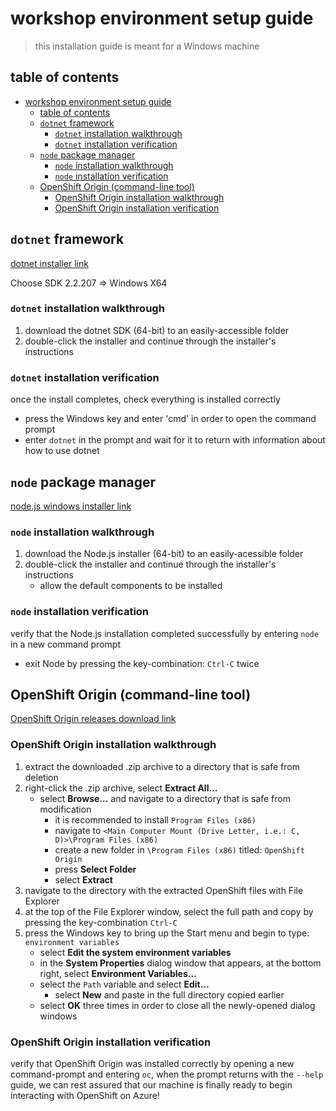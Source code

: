# workshop environment setup guide

> this installation guide is meant for a Windows machine

## table of contents

- [workshop environment setup guide](#workshop-environment-setup-guide)
  - [table of contents](#table-of-contents)
  - [```dotnet``` framework](#dotnet-framework)
    - [```dotnet``` installation walkthrough](#dotnet-installation-walkthrough)
    - [```dotnet``` installation verification](#dotnet-installation-verification)
  - [```node``` package manager](#node-package-manager)
    - [```node``` installation walkthrough](#node-installation-walkthrough)
    - [```node``` installation verification](#node-installation-verification)
  - [OpenShift Origin (command-line tool)](#OpenShift-Origin-command-line-tool)
    - [OpenShift Origin installation walkthrough](#OpenShift-Origin-installation-walkthrough)
    - [OpenShift Origin installation verification](#OpenShift-Origin-installation-verification)

## ```dotnet``` framework

[dotnet installer link](https://dotnet.microsoft.com/download/dotnet-core/2.2)

Choose SDK 2.2.207 => Windows X64

### ```dotnet``` installation walkthrough

1. download the dotnet SDK (64-bit) to an easily-accessible folder
2. double-click the installer and continue through the installer's instructions

### ```dotnet``` installation verification

once the install completes, check everything is installed correctly
   * press the Windows key and enter 'cmd' in order to open the command prompt
   * enter ```dotnet``` in the prompt and wait for it to return with information about how to use dotnet 

## ```node``` package manager

[node.js windows installer link](https://nodejs.org/en/download/)

### ```node``` installation walkthrough

1. download the Node.js installer (64-bit) to an easily-acessible folder
2. double-click the installer and continue through the installer's instructions
    * allow the default components to be installed
   
### ```node``` installation verification

verify that the Node.js installation completed successfully by entering ```node``` in a new command prompt
   * exit Node by pressing the key-combination: ```Ctrl-C``` twice

## OpenShift Origin (command-line tool)

[OpenShift Origin releases download link](https://github.com/openshift/origin/releases/download/v3.11.0/openshift-origin-client-tools-v3.11.0-0cbc58b-windows.zip)

### OpenShift Origin installation walkthrough

1. extract the downloaded .zip archive to a directory that is safe from deletion
2. right-click the .zip archive, select **Extract All...**
   * select **Browse...** and navigate to a directory that is safe from modification
     * it is recommended to install ```Program Files (x86)```
     * navigate to ```<Main Computer Mount (Drive Letter, i.e.: C, D)>\Program Files (x86)```
     * create a new folder in ```\Program Files (x86)``` titled: ```OpenShift Origin```
     * press **Select Folder**
     * select **Extract**
3. navigate to the directory with the extracted OpenShift files with File Explorer
4. at the top of the File Explorer window, select the full path and copy by pressing the key-combination ```Ctrl-C```
5. press the Windows key to bring up the Start menu and begin to type: ```environment variables```
   * select **Edit the system environment variables**
   * in the **System Properties** dialog window that appears, at the bottom right, select **Environment Variables...**
   * select the ```Path``` variable and select **Edit...**
     * select **New** and paste in the full directory copied earlier
   * select **OK** three times in order to close all the newly-opened dialog windows

### OpenShift Origin installation verification

verify that OpenShift Origin was installed correctly by opening a new command-prompt and entering ```oc```, when the prompt returns with the ```--help``` guide, we can rest assured that our machine is finally ready to begin interacting with OpenShift on Azure!